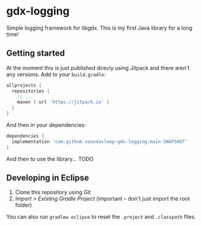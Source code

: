 # gdx-logging

Simple logging framework for libgdx. This is my first Java library for a long time!

## Getting started

At the moment this is just published direcly using Jitpack and there aren't any versions. Add to your `build.gradle`:

```groovy
allprojects {
  repositories {
    // ...
    maven { url 'https://jitpack.io' }
  }
}
```

And then in your dependencies:

```groovy
dependencies {
  implementation 'com.github.soundasleep:gdx-logging:main-SNAPSHOT'
}
```

And then to use the library... TODO

## Developing in Eclipse

1. Clone this repository using Git
2. _Import_ > _Existing Gradle Project_ (important – don't just import the root folder)

You can also run `gradlew eclipse` to reset the `.project` and `.classpath` files.

